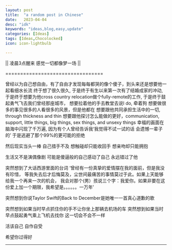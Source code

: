 ```yaml
---
layout: post
title:  "a random post in Chinese"
date:   2023-04-04
desc: "idk"
keywords: "ideas,blog,easy,update"
categories: [Ideas]
tags: [Ideas,Chocolocked]
icon: icon-lightbulb

---
```


|| 凌晨3点醒来 感觉一切都像梦一场 ||

=================================

曾经以为自己想自由，有了自由才发现每每都哭的像个傻子，到头来还是想要他一起看细水长流
终于想了很久很久,
于是终于有生以来第一次有了结婚成家的冲动,
于是终于想要为他cross country relocation做个fully-remote的工作,
于是终于鼓起勇气飞去我们曾经那座城市，
想要拉着他的手去教堂去说I do, 牵着狗
想要做很多的事见很多的人看很多的风景，但是他都在
想要跟他共同承担生活中的一切, through thickness and thin
想要跟他探讨怎么能做的更好，communication, support, little things, big things, sex things, and unsexy things 
幸福的画面在脑海中闪现了千万遍,
因为有个人曾经告诉我‘我觉得不试一试的话 会遗憾一辈子的’
于是逃避了那个99%的更可能的拒绝

然后现实当头一棒
自己措手不及
想触碰却只能收回手
想亲吻却只能拥抱

生活又不是演偶像剧
可能是傻逼般的自己感动了自己
永远错过了他

突然想到了大话西游里面的台词 ‘曾经有一份真挚的爱情摆在我的面前，但是我没有珍惜，
等我失去后才后悔莫及，尘世间最痛苦的事情莫过于此。如果上天能够给我一个再来一次的机会，
我会对那个(男）孩说三个字：我爱你。如果非要在这份爱上加一个期限，我希望是。。。。。。一万年’

突然想到你说Taylor Swift的Back to December是她唯一一首真心道歉的歌

突然想到如果当时早点抓住你的手不让你坐上那辆去机场的车
突然想到如果当时早点鼓起勇气乘上飞机去找你
这一切会不会不一样

活该自己 自作自受

希望你过得好

---
